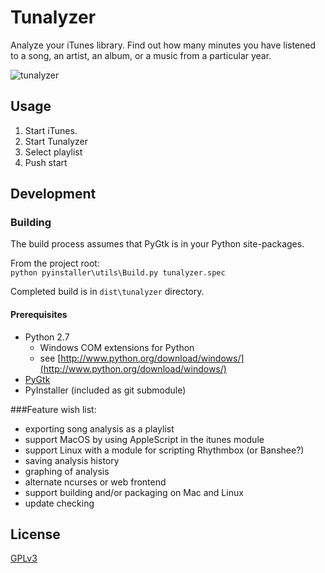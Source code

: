 # Tunalyzer

Analyze your iTunes library. Find out how many minutes you have listened to a song, an artist, an album, or a music 
from a particular year.
 

![tunalyzer](https://raw.github.com/jamesboston/tunalyzer/master/screenshot.png)

## Usage

1. Start iTunes.
2. Start Tunalyzer
3. Select playlist
4. Push start

## Development

### Building

The build process assumes that PyGtk is in your Python site-packages.

From the project root:<br />
`python pyinstaller\utils\Build.py tunalyzer.spec`

Completed build is in `dist\tunalyzer` directory.

#### Prerequisites

* Python 2.7
	* Windows COM extensions for Python 
	* see [http://www.python.org/download/windows/](http://www.python.org/download/windows/)
* [PyGtk](http://ftp.gnome.org/pub/GNOME/binaries/win32/pygtk/2.24/)
* PyInstaller (included as git submodule)

###Feature wish list:

* exporting song analysis as a playlist
* support MacOS by using AppleScript in the itunes module
* support Linux with a module for scripting Rhythmbox (or Banshee?)
* saving analysis history
* graphing of analysis
* alternate ncurses or web frontend
* support building and/or packaging on Mac and Linux
* update checking


## License

[GPLv3](https://github.com/jamesboston/tunalyzer/blob/master/LICENSE.md) 